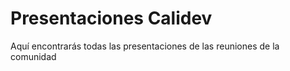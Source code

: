 # Presentaciones Calidev
Aquí encontrarás todas las presentaciones de las reuniones de la comunidad
